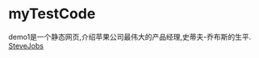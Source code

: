 # myTestCode
demo1是一个静态网页,介绍苹果公司最伟大的产品经理,史蒂夫-乔布斯的生平.
[SteveJobs](https://flamingoyuan.github.io/myTestCode/demo1.html)
